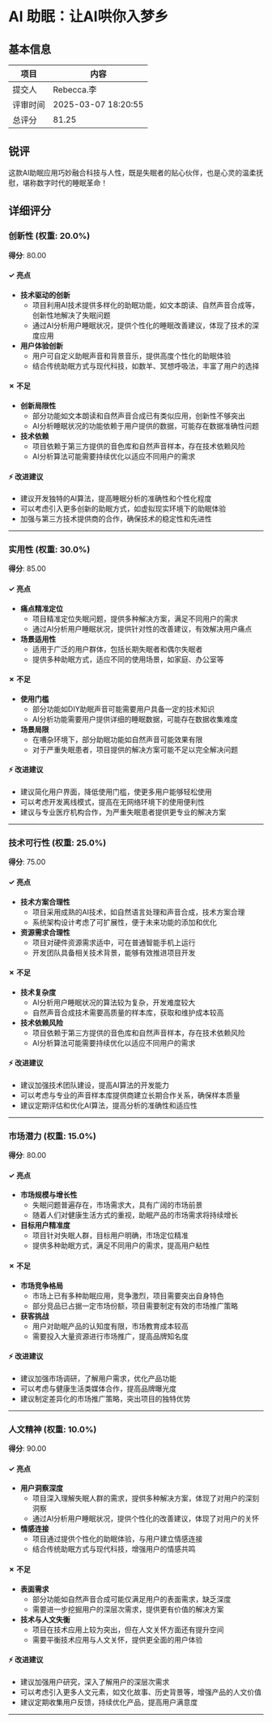 # AI 助眠：让AI哄你入梦乡

## 基本信息

| 项目 | 内容 |
|------|------|
| 提交人 | Rebecca.李 |
| 评审时间 | 2025-03-07 18:20:55 |
| 总评分 | 81.25 |

## 锐评

这款AI助眠应用巧妙融合科技与人性，既是失眠者的贴心伙伴，也是心灵的温柔抚慰，堪称数字时代的睡眠革命！

## 详细评分

### 创新性 (权重: 20.0%)

**得分**: 80.00

#### ✓ 亮点

* **技术驱动的创新**
  * 项目利用AI技术提供多样化的助眠功能，如文本朗读、自然声音合成等，创新性地解决了失眠问题
  * 通过AI分析用户睡眠状况，提供个性化的睡眠改善建议，体现了技术的深度应用
* **用户体验创新**
  * 用户可自定义助眠声音和背景音乐，提供高度个性化的助眠体验
  * 结合传统助眠方式与现代科技，如数羊、冥想呼吸法，丰富了用户的选择

#### ✗ 不足

* **创新局限性**
  * 部分功能如文本朗读和自然声音合成已有类似应用，创新性不够突出
  * AI分析睡眠状况的功能依赖于用户提供的数据，可能存在数据准确性问题
* **技术依赖**
  * 项目依赖于第三方提供的音色库和自然声音样本，存在技术依赖风险
  * AI分析算法可能需要持续优化以适应不同用户的需求

#### ⚡ 改进建议

* 建议开发独特的AI算法，提高睡眠分析的准确性和个性化程度
* 可以考虑引入更多创新的助眠方式，如虚拟现实环境下的助眠体验
* 加强与第三方技术提供商的合作，确保技术的稳定性和先进性

---

### 实用性 (权重: 30.0%)

**得分**: 85.00

#### ✓ 亮点

* **痛点精准定位**
  * 项目精准定位失眠问题，提供多种解决方案，满足不同用户的需求
  * 通过AI分析用户睡眠状况，提供针对性的改善建议，有效解决用户痛点
* **场景适用性**
  * 适用于广泛的用户群体，包括长期失眠者和偶尔失眠者
  * 提供多种助眠方式，适应不同的使用场景，如家庭、办公室等

#### ✗ 不足

* **使用门槛**
  * 部分功能如DIY助眠声音可能需要用户具备一定的技术知识
  * AI分析功能需要用户提供详细的睡眠数据，可能存在数据收集难度
* **场景局限**
  * 在嘈杂环境下，部分助眠功能如自然声音可能效果有限
  * 对于严重失眠患者，项目提供的解决方案可能不足以完全解决问题

#### ⚡ 改进建议

* 建议简化用户界面，降低使用门槛，使更多用户能够轻松使用
* 可以考虑开发离线模式，提高在无网络环境下的使用便利性
* 建议与专业医疗机构合作，为严重失眠患者提供更专业的解决方案

---

### 技术可行性 (权重: 25.0%)

**得分**: 75.00

#### ✓ 亮点

* **技术方案合理性**
  * 项目采用成熟的AI技术，如自然语言处理和声音合成，技术方案合理
  * 系统架构设计考虑了可扩展性，便于未来功能的添加和优化
* **资源需求合理性**
  * 项目对硬件资源需求适中，可在普通智能手机上运行
  * 开发团队具备相关技术背景，能够有效推进项目开发

#### ✗ 不足

* **技术复杂度**
  * AI分析用户睡眠状况的算法较为复杂，开发难度较大
  * 自然声音合成技术需要高质量的样本库，获取和维护成本较高
* **技术依赖风险**
  * 项目依赖于第三方提供的音色库和自然声音样本，存在技术依赖风险
  * AI分析算法可能需要持续优化以适应不同用户的需求

#### ⚡ 改进建议

* 建议加强技术团队建设，提高AI算法的开发能力
* 可以考虑与专业的声音样本库提供商建立长期合作关系，确保样本质量
* 建议定期评估和优化AI算法，提高分析的准确性和适应性

---

### 市场潜力 (权重: 15.0%)

**得分**: 80.00

#### ✓ 亮点

* **市场规模与增长性**
  * 失眠问题普遍存在，市场需求大，具有广阔的市场前景
  * 随着人们对健康生活方式的重视，助眠产品的市场需求将持续增长
* **目标用户精准度**
  * 项目针对失眠人群，目标用户明确，市场定位精准
  * 提供多种助眠方式，满足不同用户的需求，提高用户粘性

#### ✗ 不足

* **市场竞争格局**
  * 市场上已有多种助眠应用，竞争激烈，项目需要突出自身特色
  * 部分竞品已占据一定市场份额，项目需要制定有效的市场推广策略
* **获客挑战**
  * 用户对助眠产品的认知度有限，市场教育成本较高
  * 需要投入大量资源进行市场推广，提高品牌知名度

#### ⚡ 改进建议

* 建议加强市场调研，了解用户需求，优化产品功能
* 可以考虑与健康生活类媒体合作，提高品牌曝光度
* 建议制定差异化的市场推广策略，突出项目的独特优势

---

### 人文精神 (权重: 10.0%)

**得分**: 90.00

#### ✓ 亮点

* **用户洞察深度**
  * 项目深入理解失眠人群的需求，提供多种解决方案，体现了对用户的深刻洞察
  * 通过AI分析用户睡眠状况，提供个性化的改善建议，体现了对用户的关怀
* **情感连接**
  * 项目通过提供个性化的助眠体验，与用户建立情感连接
  * 结合传统助眠方式与现代科技，增强用户的情感共鸣

#### ✗ 不足

* **表面需求**
  * 部分功能如自然声音合成可能仅满足用户的表面需求，缺乏深度
  * 需要进一步挖掘用户的深层次需求，提供更有价值的解决方案
* **技术与人文失衡**
  * 项目在技术应用上较为突出，但在人文关怀方面还有提升空间
  * 需要平衡技术应用与人文关怀，提供更全面的用户体验

#### ⚡ 改进建议

* 建议加强用户研究，深入了解用户的深层次需求
* 可以考虑引入更多人文元素，如文化故事、历史背景等，增强产品的人文价值
* 建议定期收集用户反馈，持续优化产品，提高用户满意度

---

